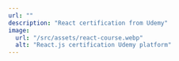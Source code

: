 ```yaml
---
url: ""
description: "React certification from Udemy"
image:
  url: "/src/assets/react-course.webp"
  alt: "React.js certification Udemy platform"
---
```

